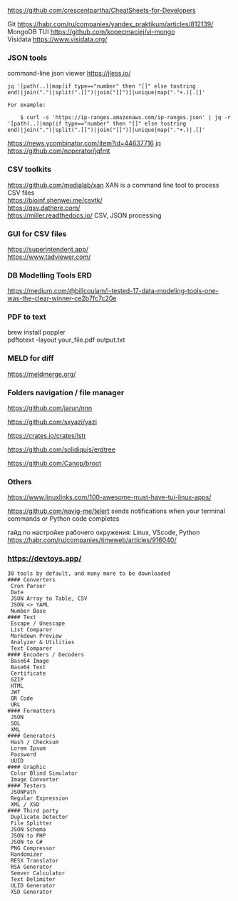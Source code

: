 <https://github.com/crescentpartha/CheatSheets-for-Developers>

Git <https://habr.com/ru/companies/yandex_praktikum/articles/812139/>  
MongoDB TUI <https://github.com/kopecmaciej/vi-mongo>  
Visidata <https://www.visidata.org/>


### JSON tools
command-line json viewer <https://jless.io/> 

```
jq '[path(..)|map(if type=="number" then "[]" else tostring end)|join(".")|split(".[]")|join("[]")]|unique|map("."+.)|.[]'

For example:

    $ curl -s 'https://ip-ranges.amazonaws.com/ip-ranges.json' | jq -r '[path(..)|map(if type=="number" then "[]" else tostring end)|join(".")|split(".[]")|join("[]")]|unique|map("."+.)|.[]'
```
https://news.ycombinator.com/item?id=44637716  jq
https://github.com/noperator/jqfmt

### CSV toolkits
https://github.com/medialab/xan   XAN is a command line tool to process CSV files  
https://bioinf.shenwei.me/csvtk/  
https://qsv.dathere.com/  
https://miller.readthedocs.io/  CSV, JSON processing

### GUI for CSV files
https://superintendent.app/  
https://www.tadviewer.com/

### DB Modelling Tools ERD
<https://medium.com/@billcoulam/i-tested-17-data-modeling-tools-one-was-the-clear-winner-ce2b7fc7c20e>

### PDF to text
brew install poppler  
pdftotext -layout your_file.pdf output.txt

### MELD for diff
<https://meldmerge.org/>

### Folders navigation / file manager

https://github.com/jarun/nnn

https://github.com/sxyazi/yazi

https://crates.io/crates/lstr

https://github.com/solidiquis/erdtree

https://github.com/Canop/broot

### Others
<https://www.linuxlinks.com/100-awesome-must-have-tui-linux-apps/>

https://github.com/navig-me/telert sends notifications when your terminal commands or Python code completes

гайд по настройке рабочего окружения: Linux, VScode, Python  
<https://habr.com/ru/companies/timeweb/articles/916040/>

### <https://devtoys.app/>
```
30 tools by default, and many more to be downloaded
#### Converters
 Cron Parser
 Date
 JSON Array to Table, CSV
 JSON <> YAML
 Number Base
#### Text
 Escape / Unescape
 List Comparer
 Markdown Preview
 Analyzer & Utilities
 Text Comparer
#### Encoders / Decoders
 Base64 Image
 Base64 Text
 Certificate
 GZIP
 HTML
 JWT
 QR Code
 URL
#### Formatters
 JSON
 SQL
 XML
#### Generators
 Hash / Checksum
 Lorem Ipsum
 Password
 UUID
#### Graphic
 Color Blind Simulator
 Image Converter
#### Testers
 JSONPath
 Regular Expression
 XML / XSD
#### Third party
 Duplicate Detector
 File Splitter
 JSON Schema
 JSON to PHP
 JSON to C#
 PNG Compressor
 Randomizer
 RESX Translator
 RSA Generator
 Semver Calculator
 Text Delimiter
 ULID Generator
 XSD Generator
 ```

